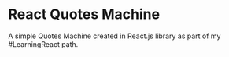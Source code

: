 # React Quotes Machine

A simple Quotes Machine created in React.js library as part of my #LearningReact path.
